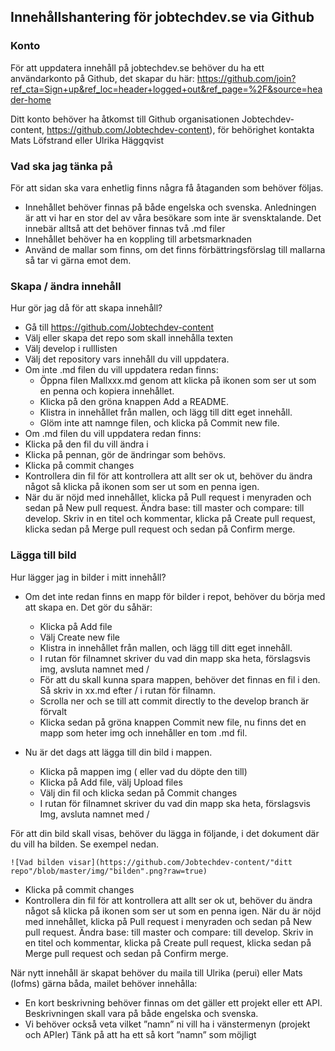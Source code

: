 ## Innehållshantering för jobtechdev.se via Github
### Konto
För att uppdatera innehåll på jobtechdev.se behöver du ha ett användarkonto på Github, det skapar du här: 
https://github.com/join?ref_cta=Sign+up&ref_loc=header+logged+out&ref_page=%2F&source=header-home  

Ditt konto behöver ha åtkomst till Github organisationen Jobtechdev-content, https://github.com/Jobtechdev-content), för behörighet kontakta Mats Löfstrand eller Ulrika Häggqvist  

### Vad ska jag tänka på
För att sidan ska vara enhetlig finns några få åtaganden som behöver följas. 

* Innehållet behöver finnas på både engelska och svenska. Anledningen är att vi har en stor del av våra besökare som inte är svensktalande. Det innebär alltså att det behöver finnas två .md filer
*	Innehållet behöver ha en koppling till arbetsmarknaden 
*	Använd de mallar som finns, om det finns förbättringsförslag till mallarna så tar vi gärna emot dem. 

### Skapa / ändra innehåll
Hur gör jag då för att skapa innehåll?
* Gå till https://github.com/Jobtechdev-content
*	Välj eller skapa det repo som skall innehålla texten
*	Välj develop i rulllisten
* Välj det repository vars innehåll du vill uppdatera.
* Om inte .md filen du vill uppdatera redan finns:
  *	Öppna filen Mallxxx.md genom att klicka på ikonen som ser ut som en penna och kopiera innehållet.
  *	Klicka på den gröna knappen Add a README.
  *	Klistra in innehållet från mallen, och lägg till ditt eget innehåll.
  *	Glöm inte att namnge filen, och klicka på Commit new file.
*	Om .md filen du vill uppdatera redan finns:
  *	Klicka på den fil du vill ändra i
  *	Klicka på pennan, gör de ändringar som behövs.
  *	Klicka på commit changes
*	Kontrollera din fil för att kontrollera att allt ser ok ut, behöver du ändra något så klicka på ikonen som ser ut som en penna igen.
*	När du är nöjd med innehållet, klicka på Pull request i menyraden och sedan på New pull request. Ändra base: till master och compare: till develop. Skriv in en titel och kommentar, klicka på Create pull request, klicka sedan på Merge pull request och sedan på Confirm merge.

### Lägga till bild
Hur lägger jag in bilder i mitt innehåll?

* Om det inte redan finns en mapp för bilder i repot, behöver du börja med att skapa en. Det gör du såhär:
  *	Klicka på Add file
  *	Välj Create new file
  *	Klistra in innehållet från mallen, och lägg till ditt eget innehåll.
  *	I rutan för filnamnet skriver du vad din mapp ska heta, förslagsvis img, avsluta namnet med / 
  *	För att du skall kunna spara mappen, behöver det finnas en fil i den. Så skriv in xx.md efter / i rutan för filnamn.
  *	Scrolla ner och se till att commit directly to the develop branch är förvalt
  *	Klicka sedan på gröna knappen Commit new file, nu finns det en mapp som heter img och innehåller en tom .md fil.

* Nu är det dags att lägga till din bild i mappen.
  *	Klicka på mappen img ( eller vad du döpte den till)
  *	Klicka på Add file, välj Upload files
  *	Välj din fil och klicka sedan på Commit changes
  *	I rutan för filnamnet skriver du vad din mapp ska heta, förslagsvis Img, avsluta namnet med / 
  
För att din bild skall visas, behöver du lägga in följande, i det dokument där du vill ha bilden. 
  Se exempel nedan.
       
  ``![Vad bilden visar](https://github.com/Jobtechdev-content/"ditt repo"/blob/master/img/"bilden".png?raw=true)``
     
 *	Klicka på commit changes
 *	Kontrollera din fil för att kontrollera att allt ser ok ut, behöver du ändra något så klicka på ikonen som ser ut som en penna igen.
	När du är nöjd med innehållet, klicka på Pull request i menyraden och sedan på New pull request. Ändra base: till master och compare: till develop. Skriv in en titel och kommentar, klicka på Create pull request, klicka sedan på Merge pull request och sedan på Confirm merge.  


När nytt innehåll är skapat behöver du maila till Ulrika (perui) eller Mats (lofms) gärna båda, mailet behöver innehålla:

*	En kort beskrivning behöver finnas om det gäller ett projekt eller ett API.
Beskrivningen skall vara på både engelska och svenska.
*	Vi behöver också veta vilket ”namn” ni vill ha i vänstermenyn (projekt och APIer)
Tänk på att ha ett så kort ”namn” som möjligt








